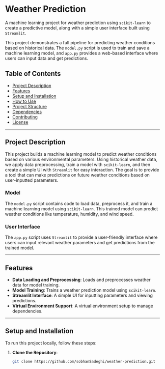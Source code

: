 # Weather Prediction

A machine learning project for weather prediction using `scikit-learn` to create a predictive model, along with a simple user interface built using `Streamlit`.

This project demonstrates a full pipeline for predicting weather conditions based on historical data. The `model.py` script is used to train and save a machine learning model, and `app.py` provides a web-based interface where users can input data and get predictions.

## Table of Contents

- [Project Description](#project-description)
- [Features](#features)
- [Setup and Installation](#setup-and-installation)
- [How to Use](#how-to-use)
- [Project Structure](#project-structure)
- [Dependencies](#dependencies)
- [Contributing](#contributing)
- [License](#license)

---

## Project Description

This project builds a machine learning model to predict weather conditions based on various environmental parameters. Using historical weather data, we apply data preprocessing, train a model with `scikit-learn`, and then create a simple UI with `Streamlit` for easy interaction. The goal is to provide a tool that can make predictions on future weather conditions based on user-inputted parameters.

### Model

The `model.py` script contains code to load data, preprocess it, and train a machine learning model using `scikit-learn`. This trained model can predict weather conditions like temperature, humidity, and wind speed.

### User Interface

The `app.py` script uses `Streamlit` to provide a user-friendly interface where users can input relevant weather parameters and get predictions from the trained model.

---

## Features

- **Data Loading and Preprocessing**: Loads and preprocesses weather data for model training.
- **Model Training**: Trains a weather prediction model using `scikit-learn`.
- **Streamlit Interface**: A simple UI for inputting parameters and viewing predictions.
- **Virtual Environment Support**: A virtual environment setup to manage dependencies.

---

## Setup and Installation

To run this project locally, follow these steps:

1. **Clone the Repository**:

   ```bash
   git clone https://github.com/sobhanSadeghi/weather-prediction.git
